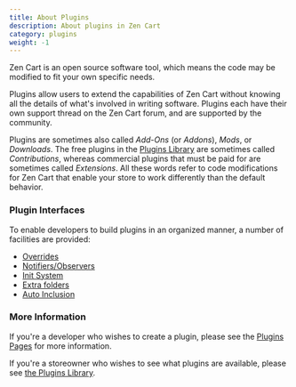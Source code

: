 ```yaml
---
title: About Plugins 
description: About plugins in Zen Cart 
category: plugins
weight: -1
---
```


Zen Cart is an open source software tool, which means the code may be 
modified to fit your own specific needs.  

Plugins allow users to extend the capabilities of Zen Cart without knowing 
all the details of what's involved in writing software.  Plugins each 
have their own support thread on the Zen Cart forum, and are supported 
by  the community. 

Plugins are sometimes also called <i>Add-Ons</i> (or <i>Addons</i>), <i>Mods</i>, 
or <i>Downloads</i>.
The free plugins in the [Plugins Library](https://www.zen-cart.com/downloads.php) are sometimes called <i>Contributions</i>, whereas 
commercial plugins that must be paid for are sometimes called 
<i>Extensions</i>.  All these words refer to code modifications for 
Zen Cart that enable your store to work differently than the 
default behavior. 


### Plugin Interfaces 
To enable developers to build plugins 
in an organized manner, a number of facilities are provided: 

* [Overrides](/user/template/template_overrides/)
* [Notifiers/Observers](/dev/code/notifiers/)
* [Init System](/dev/code/init_system/)
* [Extra folders](/dev/code/extra_folders/) 
* [Auto Inclusion](/dev/code/inclusion/) 

### More Information 

If you're a developer who wishes to create a plugin, please see 
the [Plugins Pages](/dev/plugins/) for more information. 

If you're a storeowner who wishes to see what plugins are available, please see [the Plugins Library](https://www.zen-cart.com/downloads.php). 

